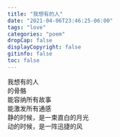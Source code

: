 ```yaml
---
title: "我想有的人"
date: "2021-04-06T23:46:25-06:00"
tags: "love"
categories: "poem"
dropCap: false
displayCopyright: false
gitinfo: false
toc: false
---
```

我想有的人\
的骨骼\
能容纳所有故事\
能激发所有通感\
静的时候，是一束直白的月光\
动的时候，是一阵迅捷的风
